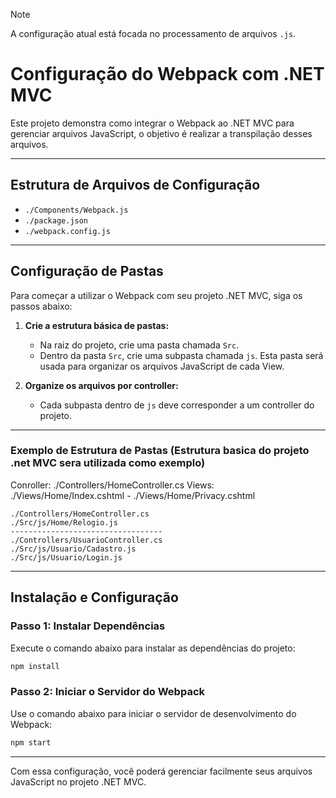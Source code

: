
> [!NOTE]
> A configuração atual está focada no processamento de arquivos `.js`.

# Configuração do Webpack com .NET MVC

Este projeto demonstra como integrar o Webpack ao .NET MVC para gerenciar arquivos JavaScript, o objetivo é realizar a transpilação desses arquivos.

---

## Estrutura de Arquivos de Configuração

- `./Components/Webpack.js`
- `./package.json`
- `./webpack.config.js`

---

## Configuração de Pastas

Para começar a utilizar o Webpack com seu projeto .NET MVC, siga os passos abaixo:

1. **Crie a estrutura básica de pastas:**
   - Na raiz do projeto, crie uma pasta chamada `Src`.
   - Dentro da pasta `Src`, crie uma subpasta chamada `js`. Esta pasta será usada para organizar os arquivos JavaScript de cada View.

2. **Organize os arquivos por controller:**
   - Cada subpasta dentro de `js` deve corresponder a um controller do projeto.

---

### Exemplo de Estrutura de Pastas (Estrutura basica do projeto .net MVC sera utilizada como exemplo)
Conroller: ./Controllers/HomeController.cs
Views: ./Views/Home/Index.cshtml - ./Views/Home/Privacy.cshtml 
```plaintext
./Controllers/HomeController.cs
./Src/js/Home/Relogio.js
----------------------------------
./Controllers/UsuarioController.cs
./Src/js/Usuario/Cadastro.js
./Src/js/Usuario/Login.js
```

---

## Instalação e Configuração

### Passo 1: Instalar Dependências

Execute o comando abaixo para instalar as dependências do projeto:

```bash
npm install
```

### Passo 2: Iniciar o Servidor do Webpack

Use o comando abaixo para iniciar o servidor de desenvolvimento do Webpack:

```bash
npm start
```

---

Com essa configuração, você poderá gerenciar facilmente seus arquivos JavaScript no projeto .NET MVC.
